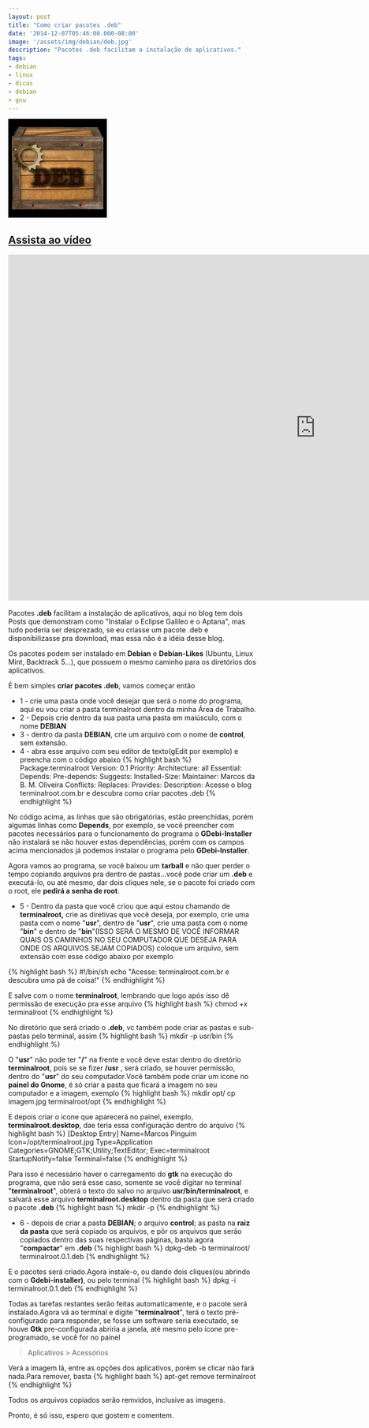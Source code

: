 ```yaml
---
layout: post
title: "Como criar pacotes .deb"
date: '2014-12-07T05:46:00.000-08:00'
image: '/assets/img/debian/deb.jpg'
description: "Pacotes .deb facilitam a instalação de aplicativos."
tags:
- debian
- linux
- dicas
- debian
- gnu
---
```


![Como criar pacotes .deb](/assets/img/debian/deb.jpg "Como criar pacotes .deb")

## [Assista ao vídeo](http://bit.ly/2F3CqxS)

<iframe width="1246" height="701" src="https://www.youtube.com/embed/DS7ozD5_tko" frameborder="0" allow="accelerometer; autoplay; encrypted-media; gyroscope; picture-in-picture" allowfullscreen></iframe>

Pacotes __.deb__ facilitam a instalação de aplicativos, aqui no blog tem dois Posts que demonstram como "Instalar o Eclipse Galileo e o Aptana", mas tudo poderia ser desprezado, se eu criasse um pacote .deb e disponibilizasse pra download, mas essa não é a idéia desse blog.

Os pacotes podem ser instalado em __Debian__ e __Debian-Likes__ (Ubuntu, Linux Mint, Backtrack 5...), que possuem o mesmo caminho para os diretórios dos aplicativos.

É bem simples __criar pacotes .deb__, vamos começar então

+ 1 - crie uma pasta onde você desejar que será o nome do programa, aqui eu vou criar a pasta terminalroot dentro da minha Área de Trabalho.
+ 2 - Depois crie dentro da sua pasta uma pasta em maiúsculo, com o nome __DEBIAN__
+ 3 - dentro da pasta __DEBIAN__, crie um arquivo com o nome de __control__, sem extensão.
+ 4 - abra esse arquivo com seu editor de texto(gEdit por exemplo) e preencha com o código abaixo
{% highlight bash %}
Package:terminalroot
Version: 0.1
Priority:
Architecture: all
Essential:
Depends:
Pre-depends:
Suggests:
Installed-Size:
Maintainer: Marcos da B. M. Oliveira
Conflicts:
Replaces:
Provides:
Description: Acesse o blog terminalroot.com.br e descubra como criar pacotes .deb
{% endhighlight %}

No código acima, as linhas que são obrigatórias, estão preenchidas, porém algumas linhas como __Depends__, por exemplo, se você preencher com pacotes necessários para o funcionamento do programa o __GDebi-Installer__ não instalará se não houver estas dependências, porém com os campos acima mencionados já podemos instalar o programa pelo __GDebi-Installer__.

Agora vamos ao programa, se você baixou um __tarball__ e não quer perder o tempo copiando arquivos pra dentro de pastas...você pode criar um __.deb__ e executá-lo, ou até mesmo, dar dois cliques nele, se o pacote foi criado com o root, ele __pedirá a senha de root__.

+ 5 - Dentro da pasta que você criou que aqui estou chamando de __terminalroot,__ crie as diretivas que você deseja, por exemplo, crie uma pasta com o nome "__usr__", dentro de "__usr__", crie uma pasta com o nome "__bin__" e dentro de "__bin__"(ISSO SERÁ O MESMO DE VOCÊ INFORMAR QUAIS OS CAMINHOS NO SEU COMPUTADOR QUE DESEJA PARA ONDE OS ARQUIVOS SEJAM COPIADOS) coloque um arquivo, sem extensão com esse código abaixo por exemplo

{% highlight bash %}
#!/bin/sh
echo "Acesse: terminalroot.com.br e descubra uma pá de coisa!"
{% endhighlight %}

E salve com o nome __terminalroot__, lembrando que logo após isso dê permissão de execução pra esse arquivo
{% highlight bash %}
chmod +x terminalroot
{% endhighlight %}

No diretório que será criado o __.deb__, vc também pode criar as pastas e sub-pastas pelo terminal, assim
{% highlight bash %}
mkdir -p usr/bin
{% endhighlight %}

O "__usr__" não pode ter "__/__" na frente e você deve estar dentro do diretório __terminalroot__, pois se se fizer __/usr__ , será criado, se houver permissão, dentro do "__usr__" do seu computador.Você também pode criar um ícone no __painel do Gnome__, é só criar a pasta que ficará a imagem no seu computador e a imagem, exemplo
{% highlight bash %}
mkdir opt/
cp imagem.jpg terminalroot/opt
{% endhighlight %}

E depois criar o icone que aparecerá no painel, exemplo, __terminalroot.desktop__, dae teria essa configuração dentro do arquivo
{% highlight bash %}
[Desktop Entry]
Name=Marcos Pinguim
Icon=/opt/terminalroot.jpg
Type=Application
Categories=GNOME;GTK;Utility;TextEditor;
Exec=terminalroot
StartupNotify=false
Terminal=false
{% endhighlight %}

Para isso é necessário haver o carregamento do __gtk__ na execução do programa, que não será esse caso, somente se você digitar no terminal "__terminalroot__", obterá o texto do salvo no arquivo __usr/bin/terminalroot__, e salvará esse arquivo __terminalroot.desktop__ dentro da pasta que será criado o pacote __.deb__
{% highlight bash %}
mkdir -p
{% endhighlight %}

+ 6 - depois de criar a pasta __DEBIAN__; o arquivo __control__; as pasta na __raiz da pasta__ que será copiado os arquivos, e pôr os arquivos que serão copiados dentro das suas respectivas páginas, basta agora "__compactar__" em __.deb__
{% highlight bash %}
dpkg-deb -b terminalroot/ terminalroot.0.1.deb
{% endhighlight %}

E o pacotes será criado.Agora instale-o, ou dando dois cliques(ou abrindo com o __Gdebi-installer)__, ou pelo terminal
{% highlight bash %}
dpkg -i terminalroot.0.1.deb
{% endhighlight %}

Todas as tarefas restantes serão feitas automaticamente, e o pacote será instalado.Agora vá ao terminal e digite "__terminalroot__", terá o texto pré-configurado para responder, se fosse um software seria executado, se houve __Gtk__ pre-configurada abriria a janela, até mesmo pelo ícone pre-programado, se você for no painel 

> Aplicativos > Acessórios

Verá a imagem lá, entre as opções dos aplicativos, porém se clicar não fará nada.Para remover, basta
{% highlight bash %}
apt-get remove terminalroot
{% endhighlight %}

Todos os arquivos copiados serão remvidos, inclusive as imagens.

Pronto, é só isso, espero que gostem e comentem.

<script async src="https://pagead2.googlesyndication.com/pagead/js/adsbygoogle.js"></script>

<!-- Informat -->
<ins class="adsbygoogle"
 style="display:block"
 data-ad-client="ca-pub-2838251107855362"
 data-ad-slot="2327980059"
 data-ad-format="auto"
 data-full-width-responsive="true"></ins>

<script>
(adsbygoogle = window.adsbygoogle || []).push({});
</script>



